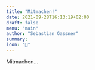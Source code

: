 ```yaml
---
title: "Mitmachen!"
date: 2021-09-28T16:13:19+02:00
draft: false
menu: "main"
author: "Sebastian Gassner"
summary:
icon: "🐙" 
---
```


Mitmachen...
